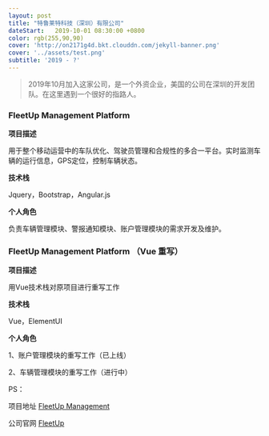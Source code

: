 ```yaml
---
layout: post
title: "特鲁莱特科技（深圳）有限公司"
dateStart:   2019-10-01 08:30:00 +0800
color: rgb(255,90,90)
cover: 'http://on2171g4d.bkt.clouddn.com/jekyll-banner.png'
cover: '../assets/test.png'
subtitle: '2019 - ?'
---
```


> 2019年10月加入这家公司，是一个外资企业，美国的公司在深圳的开发团队。在这里遇到一个很好的指路人。

### FleetUp Management Platform 

**项目描述**

用于整个移动运营中的车队优化、驾驶员管理和合规性的多合一平台。实时监测车辆的运行信息，GPS定位，控制车辆状态。

**技术栈**

Jquery，Bootstrap，Angular.js

**个人角色**

负责车辆管理模块、警报通知模块、账户管理模块的需求开发及维护。

### FleetUp Management Platform （Vue 重写）

**项目描述**

用Vue技术栈对原项目进行重写工作

**技术栈**

Vue，ElementUI

**个人角色**

1、账户管理模块的重写工作（已上线）

2、车辆管理模块的重写工作（进行中）

PS：

项目地址 [FleetUp Management](https://online.fleetuptrace.com/login.html)

公司官网 [FleetUp](https://fleetup.com/)
